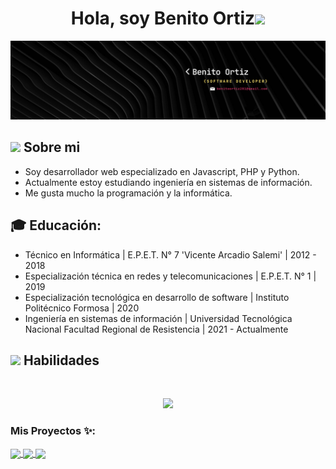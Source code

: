 
<h1 align="center"><b>Hola, soy Benito Ortiz</b><img src="https://media.giphy.com/media/hvRJCLFzcasrR4ia7z/giphy.gif" width="35"></h1>

![ProfileBanner](https://github.com/benito281/benito281/blob/master/logo/Banner.png)

## <picture><img src="https://github.com/7oSkaaa/7oSkaaa/blob/main/Images/about_me.gif?raw=true" width = 40px></picture> **Sobre mi**
- Soy desarrollador web especializado en Javascript, PHP y Python.
- Actualmente estoy estudiando ingeniería en sistemas de información.
- Me gusta mucho la programación y la informática.
## 🎓 Educación:

- Técnico en Informática | E.P.E.T. N° 7 'Vicente Arcadio Salemi' | 2012 - 2018
- Especialización técnica en redes y telecomunicaciones | E.P.E.T. N° 1 | 2019
- Especialización tecnológica en desarrollo de software | Instituto Politécnico Formosa | 2020
- Ingeniería en sistemas de información | Universidad Tecnológica Nacional Facultad Regional de Resistencia | 2021 - Actualmente
## <img src="https://media2.giphy.com/media/QssGEmpkyEOhBCb7e1/giphy.gif?cid=ecf05e47a0n3gi1bfqntqmob8g9aid1oyj2wr3ds3mg700bl&rid=giphy.gif" width ="25"><b> Habilidades </b>
<br>

<p align="center">
<p align="center">
  <a href="https://skillicons.dev">
    <img src="https://skillicons.dev/icons?i=git,github,babel,bash,bootstrap,html,javascript,css,react,c,php,nodejs,mysql,mongodb,postgresql,linux,windows,postman,powershell,ubuntu,vite,vscode,python,django" />
  </a>
</p>
</p>

### Mis Proyectos ✨:
  
<a href="https://github.com/benito281/picture-collection">
  <img align="center" src="https://github-readme-stats.vercel.app/api/pin/?username=benito281&repo=picture-collection&theme=tokyonight" />
</a>


<a href="https://github.com/benito281/app-weather-localitie">
 <img align="center" src="https://github-readme-stats.vercel.app/api/pin/?username=benito281&repo=app-weather-localitie&theme=tokyonight" />
</a>

<a href="https://github.com/benito281/carrito-de-compras-js">
 <img align="center" src="https://github-readme-stats.vercel.app/api/pin/?username=benito281&repo=carrito-de-compras-js&theme=tokyonight" />
</a>


